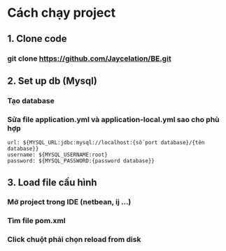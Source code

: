 # Cách chạy project
## 1. Clone code
### git clone https://github.com/Jaycelation/BE.git
## 2. Set up db (Mysql) 
### Tạo database 
### Sửa file application.yml và application-local.yml sao cho phù hợp
    url: ${MYSQL_URL:jdbc:mysql://localhost:{số port database}/{tên database}}
    username: ${MYSQL_USERNAME:root}
    password: ${MYSQL_PASSWORD:{password database}}
## 3. Load file cấu hình
### Mở project trong IDE (netbean, ij ...)
### Tìm file pom.xml
### Click chuột phải chọn reload from disk
